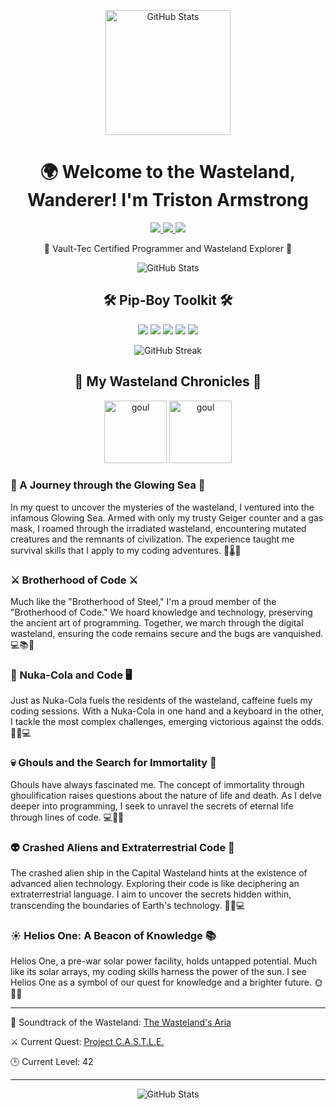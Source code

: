 <p align="center">
  <img width="200" height="auto" src="https://raw.githubusercontent.com/tristonarmstrong/tristonarmstrong/90193dd0331889b0c1be89b2e6256fac699ad3f5/Volt%20Boy%20Image%20copy.png" alt="GitHub Stats">
</p>

<h1 align="center">🌍 Welcome to the Wasteland, Wanderer! I'm Triston Armstrong</h1>

<p align="center">
  <a href="https://tristonarmstrong.com" target="_blank">
    <img src="https://img.shields.io/badge/Website-tristonarmstrong.com-blue?style=for-the-badge">
  </a>
  <a href="mailto=triston95strong@gmail.com" target="_blank">
    <img src="https://img.shields.io/badge/Email-Holotape%20Me-red?style=for-the-badge">
  </a>
  <a href="https://linkedin.com/in/triston95strong" target="_blank">
    <img src="https://img.shields.io/badge/LinkedIn-Connecting%20with%20Armstrong-blue?style=for-the-badge">
  </a>
</p>

<p align="center">
  🌆 Vault-Tec Certified Programmer and Wasteland Explorer 🌆
</p>

<p align="center">
  <img src="https://github-readme-stats.vercel.app/api?username=tristonarmstrong&show_icons=true&theme=dark" alt="GitHub Stats">
</p>

<h2 align="center">🛠️ Pip-Boy Toolkit 🛠️</h2>

<p align="center">
  <img src="https://img.shields.io/badge/Code-TypeScript-blue?style=for-the-badge">
  <img src="https://img.shields.io/badge/Code-Python-yellow?style=for-the-badge">
  <img src="https://img.shields.io/badge/Code-Rust-brown?style=for-the-badge">
  <img src="https://img.shields.io/badge/Tools-React-blueviolet?style=for-the-badge">
  <img src="https://img.shields.io/badge/Editor-NeoVim-blue?style=for-the-badge">
</p>

<p align="center">
  <img src="https://github-readme-streak-stats.herokuapp.com/?user=tristonarmstrong&theme=dark" alt="GitHub Streak">
</p>

<h2 align="center">📜 My Wasteland Chronicles 📜</h2>

<p align="center">
<img width="100" height="auto"  src="https://github.com/tristonarmstrong/tristonarmstrong/blob/b2a45611db9e4d9478f4bf36998e8647242a3abf/goul.gif" alt="goul">
<img width="100" height="auto"  src="https://github.com/tristonarmstrong/tristonarmstrong/blob/c1b5b38845f4269e0272a55576f354a52f6f68ea/Vault%20Boy.gif" alt="goul">
</p>

### 🚀 A Journey through the Glowing Sea 🚀

In my quest to uncover the mysteries of the wasteland, I ventured into the infamous Glowing Sea. Armed with only my trusty Geiger counter and a gas mask, I roamed through the irradiated wasteland, encountering mutated creatures and the remnants of civilization. The experience taught me survival skills that I apply to my coding adventures. 🌄🌡️🦠

### ⚔️ Brotherhood of Code ⚔️

Much like the "Brotherhood of Steel," I'm a proud member of the "Brotherhood of Code." We hoard knowledge and technology, preserving the ancient art of programming. Together, we march through the digital wasteland, ensuring the code remains secure and the bugs are vanquished. 💻📚🤖

### 🥤 Nuka-Cola and Code 🖥️

Just as Nuka-Cola fuels the residents of the wasteland, caffeine fuels my coding sessions. With a Nuka-Cola in one hand and a keyboard in the other, I tackle the most complex challenges, emerging victorious against the odds. 🚀🥤💻

### 💀 Ghouls and the Search for Immortality 🔮 

Ghouls have always fascinated me. The concept of immortality through ghoulification raises questions about the nature of life and death. As I delve deeper into programming, I seek to unravel the secrets of eternal life through lines of code. 💻🧪🌌

### 👽 Crashed Aliens and Extraterrestrial Code 👾

The crashed alien ship in the Capital Wasteland hints at the existence of advanced alien technology. Exploring their code is like deciphering an extraterrestrial language. I aim to uncover the secrets hidden within, transcending the boundaries of Earth's technology. 🌌👾💻

### ☀️ Helios One: A Beacon of Knowledge 📚

Helios One, a pre-war solar power facility, holds untapped potential. Much like its solar arrays, my coding skills harness the power of the sun. I see Helios One as a symbol of our quest for knowledge and a brighter future. 🌞🔋🌅

---

🎵 Soundtrack of the Wasteland: [The Wasteland's Aria](https://youtu.be/HS6rW19GfBE)

⚔️ Current Quest: [Project C.A.S.T.L.E.](#)

🕒 Current Level: 42

---

<p align="center">
  <img width="auto" height="auto" src="https://github.com/tristonarmstrong/tristonarmstrong/blob/b2a45611db9e4d9478f4bf36998e8647242a3abf/gif%20pixel%20art%20fallout%204.gif" alt="GitHub Stats">
</p>
